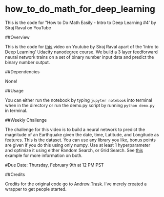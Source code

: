 # how_to_do_math_for_deep_learning

This is the code for "How to Do Math Easily - Intro to Deep Learning #4' by Siraj Raval on YouTube

##Overview

This is the code for [this](https://youtu.be/N4gDikiec8E) video on Youtube by Siraj Raval apart of the 'Intro to Deep Learning' Udacity nanodegree course. We build a 3 layer feedforward neural network trains on a set of binary number input data and predict the binary number output.

##Dependencies

None! 

##Usage

You can either run the notebook by typing `jupyter notebook` into terminal when in the directory or run the demo.py script by running `python demo.py` in terminal.

##Weekly Challenge

The challenge for this video is to build a neural network to predict the magnitude of an Earthquake given the date, time, Latitude, and Longitude as features. [This](https://www.kaggle.com/usgs/earthquake-database) is the dataset. You can use any library you like, bonus points are given if you do this using only numpy. Use at least 1 hyperparameter and optimize it using either Random Search, or Grid Search. See [this](http://scikit-learn.org/stable/auto_examples/model_selection/randomized_search.html) example for more information on both.

#Due Date: Thursday, February 9th at 12 PM PST

##Credits

Credits for the original code go to [Andrew Trask](http://iamtrask.github.io/2015/07/12/basic-python-network/). I've merely created a wrapper to get people started.

